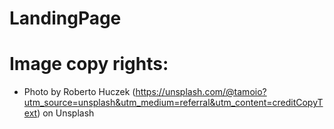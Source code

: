 # LandingPage

# Image copy rights:
- Photo by Roberto Huczek (https://unsplash.com/@tamoio?utm_source=unsplash&utm_medium=referral&utm_content=creditCopyText) on Unsplash


  

